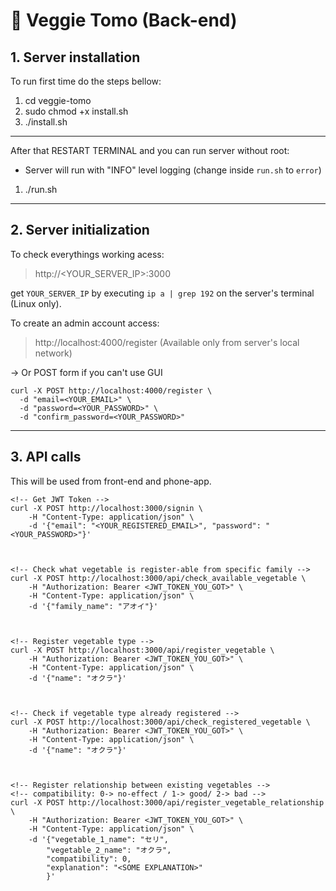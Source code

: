 # 🥬 Veggie Tomo (Back-end)

## 1. Server installation

To run first time do the steps bellow:
1. cd veggie-tomo
2. sudo chmod +x install.sh
3. ./install.sh
------------------------------------------------

After that RESTART TERMINAL and you can run server without root:
* Server will run with "INFO" level logging (change inside `run.sh` to `error`)
1. ./run.sh
------------------------------------------------


## 2. Server initialization

To check everythings working acess:
> http://<YOUR_SERVER_IP>:3000

get `YOUR_SERVER_IP` by executing `ip a | grep 192` on the server's terminal (Linux only).


To create an admin account access:
> http://localhost:4000/register  (Available only from server's local network)


→ Or POST form if you can't use GUI

```
curl -X POST http://localhost:4000/register \
  -d "email=<YOUR_EMAIL>" \
  -d "password=<YOUR_PASSWORD>" \
  -d "confirm_password=<YOUR_PASSWORD>"
```
------------------------------------------------


## 3. API calls

This will be used from front-end and phone-app.

```
<!-- Get JWT Token -->
curl -X POST http://localhost:3000/signin \
    -H "Content-Type: application/json" \
    -d '{"email": "<YOUR_REGISTERED_EMAIL>", "password": "<YOUR_PASSWORD>"}'



<!-- Check what vegetable is register-able from specific family -->
curl -X POST http://localhost:3000/api/check_available_vegetable \
    -H "Authorization: Bearer <JWT_TOKEN_YOU_GOT>" \
    -H "Content-Type: application/json" \
    -d '{"family_name": "アオイ"}'



<!-- Register vegetable type -->
curl -X POST http://localhost:3000/api/register_vegetable \
    -H "Authorization: Bearer <JWT_TOKEN_YOU_GOT>" \
    -H "Content-Type: application/json" \
    -d '{"name": "オクラ"}'



<!-- Check if vegetable type already registered -->
curl -X POST http://localhost:3000/api/check_registered_vegetable \
    -H "Authorization: Bearer <JWT_TOKEN_YOU_GOT>" \
    -H "Content-Type: application/json" \
    -d '{"name": "オクラ"}'



<!-- Register relationship between existing vegetables -->
<!-- compatibility: 0-> no-effect / 1-> good/ 2-> bad -->
curl -X POST http://localhost:3000/api/register_vegetable_relationship \
    -H "Authorization: Bearer <JWT_TOKEN_YOU_GOT>" \
    -H "Content-Type: application/json" \
    -d '{"vegetable_1_name": "セリ",
        "vegetable_2_name": "オクラ",
        "compatibility": 0,
        "explanation": "<SOME EXPLANATION>"
        }'
```
